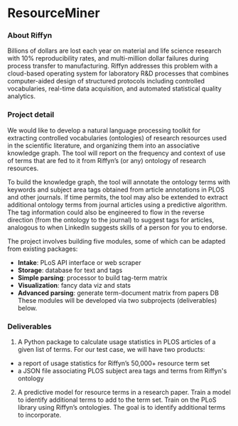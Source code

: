 # ResourceMiner

### About Riffyn

Billions of dollars are lost each year on material and life science research with 10% reproducibility rates, and multi-million dollar failures during process transfer to manufacturing. Riffyn addresses this problem with a cloud-based operating system for laboratory R&D processes that combines computer-aided design of structured protocols including controlled vocabularies, real-time data acquisition, and automated statistical quality analytics.

### Project detail

We would like to develop a natural language processing toolkit for extracting controlled vocabularies (ontologies) of research resources used in the scientific literature, and organizing them into an associative knowledge graph. The tool will report on the frequency and context of use of terms that are fed to it from Riffyn’s (or any) ontology of research resources. 

To build the knowledge graph, the tool will annotate the ontology terms with keywords and subject area tags obtained from article annotations in PLOS and other journals. If time permits, the tool may also be extended to extract additional ontology terms from journal articles using a predictive algorithm. The tag information could also be engineered to flow in the reverse direction (from the ontology to the journal) to suggest tags for articles, analogous to when LinkedIn suggests skills of a person for you to endorse.

The project involves building five modules, some of which can be adapted from existing packages:
* **Intake**: PLoS API interface or web scraper
* **Storage**: database for text and tags
* **Simple parsing**: processor to build tag-term matrix
* **Visualization**: fancy data viz and stats
* **Advanced parsing**: generate term-document matrix from papers DB
These modules will be developed via two subprojects (deliverables) below.

### Deliverables
1. A Python package to calculate usage statistics in PLOS articles of a given list of terms. For our test case, we will have two products:
  * a report of usage statistics for Riffyn’s 50,000+ resource term set
  * a JSON file associating PLOS subject area tags and terms from Riffyn's ontology
2. A predictive model for resource terms in a research paper. Train a model to identify additional terms to add to the term set. Train on the PLoS library using Riffyn’s ontologies. The goal is to identify additional terms to incorporate.


